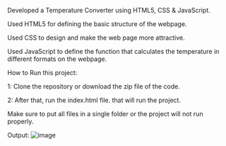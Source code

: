 Developed a Temperature Converter using HTML5, CSS & JavaScript.

Used HTML5 for defining the basic structure of the webpage.

Used CSS to design and make the web page more attractive.

Used JavaScript to define the function that calculates the temperature in different formats on the webpage.

How to Run this project:

1: Clone the repository or download the zip file of the code.

2: After that, run the index.html file. that will run the project.

Make sure to put all files in a single folder or the project will not run properly.

Output:
![image](https://github.com/rohankokane3738/Temperature_Converter/assets/121534086/0588bbbc-ca4a-41d9-8a5f-461b849139fc)

